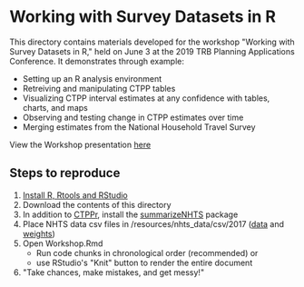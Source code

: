 # Working with Survey Datasets in R

This directory contains materials developed for the workshop "Working with Survey Datasets in R," held on June 3 at the 2019 TRB Planning Applications Conference. It demonstrates through example:  
  
- Setting up an R analysis environment
- Retreiving and manipulating CTPP tables
- Visualizing CTPP interval estimates at any confidence with tables, charts, and maps
- Observing and testing change in CTPP estimates over time 
- Merging estimates from the National Household Travel Survey

View the Workshop presentation [here](https://raw.githack.com/Westat-Transportation/CTPPr/master/inst/Workshop/Workshop.html)

## Steps to reproduce

1. [Install R, Rtools and RStudio](https://github.com/Westat-Transportation/CTPPr/tree/master/inst/install)
2. Download the contents of this directory
3. In addition to [CTPPr](https://github.com/Westat-Transportation/CTPPr), install the [summarizeNHTS](https://github.com/Westat-Transportation/summarizeNHTS) package
4. Place NHTS data csv files in /resources/nhts_data/csv/2017 ([data](https://nhts.ornl.gov/assets/2016/download/Csv.zip) and [weights](https://nhts.ornl.gov/assets/2016/download/ReplicatesCSV.zip))
5. Open Workshop.Rmd
    - Run code chunks in chronological order (recommended) or
    - use RStudio's "Knit" button to render the entire document
6. "Take chances, make mistakes, and get messy!"